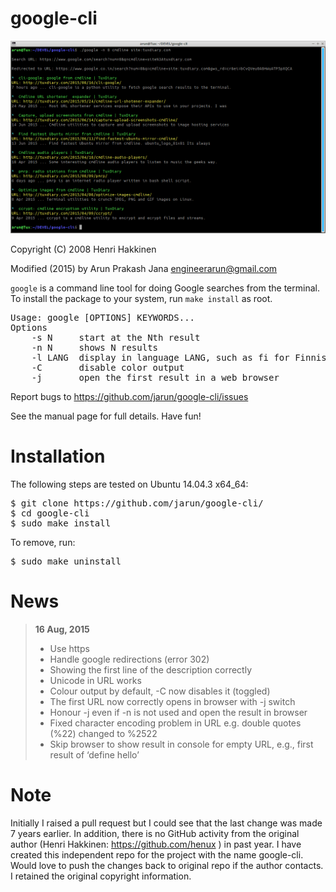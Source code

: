 # google-cli
  
![Screenshot](google-cli.png)
  
Copyright (C) 2008 Henri Hakkinen

Modified (2015) by Arun Prakash Jana <engineerarun@gmail.com>

`google` is a command line tool for doing Google searches from the
terminal.  To install the package to your system, run `make install` as
root.

<pre>Usage: google [OPTIONS] KEYWORDS...  
Options  
    -s N     start at the Nth result  
    -n N     shows N results  
    -l LANG  display in language LANG, such as fi for Finnish  
    -C       disable color output  
    -j       open the first result in a web browser</pre>  

Report bugs to https://github.com/jarun/google-cli/issues

See the manual page for full details.  Have fun!

# Installation

The following steps are tested on Ubuntu 14.04.3 x64_64:  
<pre>$ git clone https://github.com/jarun/google-cli/  
$ cd google-cli  
$ sudo make install</pre>  
  
To remove, run:  
<pre>$ sudo make uninstall</pre>

# News

>**16 Aug, 2015**
> - Use https  
> - Handle google redirections (error 302)
> - Showing the first line of the description correctly
> - Unicode in URL works
> - Colour output by default, -C now disables it (toggled)
> - The first URL now correctly opens in browser with -j switch
> - Honour -j even if -n is not used and open the result in browser
> - Fixed character encoding problem in URL e.g. double quotes (%22) changed to %2522
> - Skip browser to show result in console for empty URL, e.g., first result of ‘define hello’


# Note

Initially I raised a pull request but I could see that the last change was made 7 years earlier. In addition, there is no GitHub activity from the original author (Henri Hakkinen: https://github.com/henux ) in past year. I have created this independent repo for the project with the name google-cli. Would love to push the changes back to original repo if the author contacts. I retained the original copyright information.
